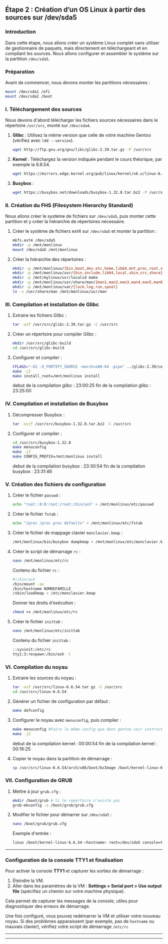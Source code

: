 
## Étape 2 : Création d’un OS Linux à partir des sources sur /dev/sda5

### Introduction

Dans cette étape, nous allons créer un système Linux complet sans utiliser de gestionnaire de paquets, mais directement en téléchargeant et en compilant les sources. Nous allons configurer et assembler le système sur la partition `/dev/sda5`.

### Préparation

Avant de commencer, nous devons monter les partitions nécessaires :

```bash
mount /dev/sda1 /efi
mount /dev/sda2 /boot
```

### I. Téléchargement des sources

Nous devons d'abord télécharger les fichiers sources nécessaires dans le répertoire `/usr/src`, monté sur `/dev/sda4`.

1. **Glibc** : Utilisez la même version que celle de votre machine Gentoo (vérifiez avec `ldd --version`).

   ```bash
   wget http://ftp.gnu.org/gnu/libc/glibc-2.39.tar.gz -P /usr/src
   ```

2. **Kernel** : Téléchargez la version indiquée pendant le cours théorique, par exemple la 6.6.54.

   ```bash
   wget https://mirrors.edge.kernel.org/pub/linux/kernel/v6.x/linux-6.6.54.tar.gz -P /usr/src
   ```

3. **Busybox** :

   ```bash
   wget https://busybox.net/downloads/busybox-1.32.0.tar.bz2 -P /usr/src
   ```

### II. Création du FHS (Filesystem Hierarchy Standard)

Nous allons créer le système de fichiers sur `/dev/sda5`, puis monter cette partition et y créer la hiérarchie de répertoires nécessaire.

1. Créer le système de fichiers ext4 sur `/dev/sda5` et monter la partition :

   ```bash
   mkfs.ext4 /dev/sda5
   mkdir -p /mnt/monlinux
   mount /dev/sda5 /mnt/monlinux
   ```

2. Créer la hiérarchie des répertoires :

   ```bash
   mkdir -p /mnt/monlinux/{bin,boot,dev,etc,home,lib64,mnt,proc,root,sbin,sys,tmp,usr,var}
   mkdir -p /mnt/monlinux/usr/{bin,include,lib64,local,sbin,src,share}
   mkdir -p /mnt/mylinux/usr/localcd make
   mkdir -p /mnt/monlinux/usr/share/man/{man1,man2,man3,man4,man5,man6,man7,man8}
   mkdir -p /mnt/monlinux/var/{lock,log,run,spool}
   ln -s /usr/share/man /mnt/monlinux/usr/man
   ```

### III. Compilation et installation de Glibc

1. Extraire les fichiers Glibc :

   ```bash
   tar -xzf /usr/src/glibc-2.39.tar.gz -C /usr/src
   ```

2. Créer un répertoire pour compiler Glibc :

   ```bash
   mkdir /usr/src/glibc-build
   cd /usr/src/glibc-build
   ```

3. Configurer et compiler :

   ```bash
   CFLAGS="-O2 -U_FORTIFY_SOURCE -march=x86-64 -pipe" ../glibc-2.39/configure --enable-addons --prefix=/usr --with-headers=/usr/include
   make -j2
   make install_root=/mnt/monlinux install
   ```
   debut de la compilation glibc : 23:00:25
   fin de la compilation glibc : 23:25:00
### IV. Compilation et installation de Busybox

1. Décompresser Busybox :

   ```bash
   tar -xvjf /usr/src/busybox-1.32.0.tar.bz2 -C /usr/src
   ```

2. Configurer et compiler :

   ```bash
   cd /usr/src/busybox-1.32.0
   make menuconfig
   make -j2
   make CONFIG_PREFIX=/mnt/monlinux install
   ```
   debut de la compilation busybox : 23:30:54
   fin de la compilation busybox : 23:31:46
### V. Création des fichiers de configuration

1. Créer le fichier `passwd` :

   ```bash
   echo "root::0:0:root:/root:/bin/ash" > /mnt/monlinux/etc/passwd
   ```

2. Créer le fichier `fstab` :

   ```bash
   echo "/proc /proc proc defaults" > /mnt/monlinux/etc/fstab
   ```

3. Créer le fichier de mappage clavier `monclavier.kmap` :

   ```bash
   /mnt/monlinux/bin/busybox dumpkmap > /mnt/monlinux/etc/monclavier.kmap
   ```

4. Créer le script de démarrage `rc` :

   ```bash
   nano /mnt/monlinux/etc/rc
   ```

   Contenu du fichier `rc` :

   ```bash
   #!/bin/ash
   /bin/mount -av
   /bin/hostname NOMDEFAMILLE
   /sbin/loadkmap < /etc/monclavier.kmap
   ```

   Donner les droits d'exécution :

   ```bash
   chmod +x /mnt/monlinux/etc/rc
   ```

5. Créer le fichier `inittab` :

   ```bash
   nano /mnt/monlinux/etc/inittab
   ```

   Contenu du fichier `inittab` :

   ```bash
   ::sysinit:/etc/rc
   tty1:3:respawn:/bin/ash -l
   ```

### VI. Compilation du noyau

1. Extraire les sources du noyau :

   ```bash
   tar -xzf /usr/src/linux-6.6.54.tar.gz -C /usr/src
   cd /usr/src/linux-6.6.54
   ```

2. Générer un fichier de configuration par défaut :

   ```bash
   make defconfig
   ```

3. Configurer le noyau avec `menuconfig`, puis compiler :

   ```bash
   make menuconfig #Faire la même config que dans gentoo voir instructions.md
   make -j2
   ```
   debut de la compilation kernel : 00:00:54
   fin de la compilation kernel : 00:16:25
4. Copier le noyau dans la partition de démarrage :

   ```bash
   cp /usr/src/linux-6.6.54/arch/x86/boot/bzImage /boot/kernel-linux-6.6.54-NOMFAMILLE
   ```

### VII. Configuration de GRUB

1. Mettre à jour `grub.cfg` :

   ```bash
   mkdir /boot/grub # Si le repertoire n'existe pas
   grub-mkconfig -o /boot/grub/grub.cfg
   ```

2. Modifier le fichier pour démarrer sur `/dev/sda5` :

   ```bash
   nano /boot/grub/grub.cfg
   ```

   Exemple d'entrée :

   ```bash
   linux /boot/kernel-linux-6.6.54-<hostname> root=/dev/sda5 console=tty0 console=ttyS1 rootfstype=ext4 ro
   ```

---

### Configuration de la console TTY1 et finalisation

Pour activer la console **TTY1** et capturer les sorties de démarrage :

1. Éteindre la VM.
2. Aller dans les paramètres de la VM : **Settings > Serial port > Use output file** (spécifiez un chemin sur votre machine physique).

Cela permet de capturer les messages de la console, utiles pour diagnostiquer des erreurs de démarrage.

Une fois configuré, vous pouvez redémarrer la VM et utiliser votre nouveau noyau. Si des problèmes apparaissent (par exemple, pas de `hostname` ou mauvais clavier), vérifiez votre script de démarrage `/etc/rc`

---
---
